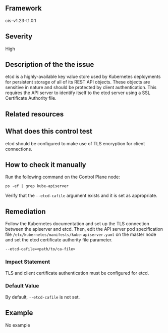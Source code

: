 ## Framework
cis-v1.23-t1.0.1
 
## Severity
High

## Description of the the issue
etcd is a highly-available key value store used by Kubernetes deployments for persistent storage of all of its REST API objects. These objects are sensitive in nature and should be protected by client authentication. This requires the API server to identify itself to the etcd server using a SSL Certificate Authority file.
 
## Related resources

## What does this control test
etcd should be configured to make use of TLS encryption for client connections.
 
## How to check it manually
Run the following command on the Control Plane node:

 
```
ps -ef | grep kube-apiserver

```
 Verify that the `--etcd-cafile` argument exists and it is set as appropriate.
## Remediation
Follow the Kubernetes documentation and set up the TLS connection between the apiserver and etcd. Then, edit the API server pod specification file `/etc/kubernetes/manifests/kube-apiserver.yaml` on the master node and set the etcd certificate authority file parameter.

 
```
--etcd-cafile=<path/to/ca-file>

```
 
### Impact Statement
TLS and client certificate authentication must be configured for etcd.
### Default Value
By default, `--etcd-cafile` is not set.
## Example
No example
